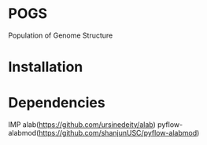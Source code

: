# POGS
Population of Genome Structure 

# Installation


# Dependencies
IMP
alab(https://github.com/ursinedeity/alab)
pyflow-alabmod(https://github.com/shanjunUSC/pyflow-alabmod)

